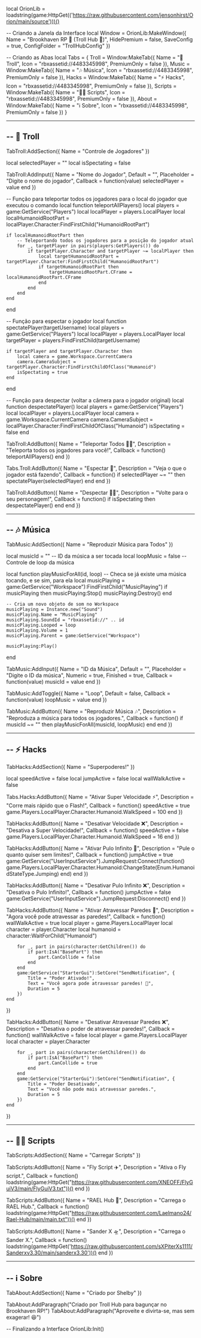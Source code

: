 local OrionLib = loadstring(game:HttpGet(('https://raw.githubusercontent.com/jensonhirst/Orion/main/source')))()

-- Criando a Janela da Interface
local Window = OrionLib:MakeWindow({
    Name = "Brookhaven RP 🏡 (Troll Hub 🤡)",
    HidePremium = false,
    SaveConfig = true,
    ConfigFolder = "TrollHubConfig"
})

-- Criando as Abas
local Tabs = {
    Troll = Window:MakeTab({
        Name = "🤡 Troll",
        Icon = "rbxassetid://4483345998",
        PremiumOnly = false
    }),
    Music = Window:MakeTab({
        Name = "🎶 Música",
        Icon = "rbxassetid://4483345998",
        PremiumOnly = false
    }),
    Hacks = Window:MakeTab({
        Name = "⚡ Hacks",
        Icon = "rbxassetid://4483345998",
        PremiumOnly = false
    }),
    Scripts = Window:MakeTab({
        Name = "🧑‍💻 Scripts",
        Icon = "rbxassetid://4483345998",
        PremiumOnly = false
    }),
    About = Window:MakeTab({
        Name = "ℹ️ Sobre",
        Icon = "rbxassetid://4483345998",
        PremiumOnly = false
    })
}

-----------------------------------------------------------
-- 🤡 Troll
-----------------------------------------------------------
TabTroll:AddSection({
    Name = "Controle de Jogadores"
})

local selectedPlayer = ""
local isSpectating = false

TabTroll:AddInput({
    Name = "Nome do Jogador",
    Default = "",
    Placeholder = "Digite o nome do jogador",
    Callback = function(value)
        selectedPlayer = value
    end
})

-- Função para teleportar todos os jogadores para o local do jogador que executou o comando
local function teleportAllPlayers()
    local players = game:GetService("Players")
    local localPlayer = players.LocalPlayer
    local localHumanoidRootPart = localPlayer.Character:FindFirstChild("HumanoidRootPart")

    if localHumanoidRootPart then
        -- Teleportando todos os jogadores para a posição do jogador atual
        for _, targetPlayer in pairs(players:GetPlayers()) do
            if targetPlayer.Character and targetPlayer ~= localPlayer then
                local targetHumanoidRootPart = targetPlayer.Character:FindFirstChild("HumanoidRootPart")
                if targetHumanoidRootPart then
                    targetHumanoidRootPart.CFrame = localHumanoidRootPart.CFrame
                end
            end
        end
    end
end

-- Função para espectar o jogador
local function spectatePlayer(targetUsername)
    local players = game:GetService("Players")
    local localPlayer = players.LocalPlayer
    local targetPlayer = players:FindFirstChild(targetUsername)

    if targetPlayer and targetPlayer.Character then
        local camera = game.Workspace.CurrentCamera
        camera.CameraSubject = targetPlayer.Character:FindFirstChildOfClass("Humanoid")
        isSpectating = true
    end
end

-- Função para despectar (voltar a câmera para o jogador original)
local function despectatePlayer()
    local players = game:GetService("Players")
    local localPlayer = players.LocalPlayer
    local camera = game.Workspace.CurrentCamera
    camera.CameraSubject = localPlayer.Character:FindFirstChildOfClass("Humanoid")
    isSpectating = false
end

TabTroll:AddButton({
    Name = "Teleportar Todos 🏃‍♂️",
    Description = "Teleporta todos os jogadores para você!",
    Callback = function()
        teleportAllPlayers()
    end
})

Tabs.Troll:AddButton({
    Name = "Espectar 👀",
    Description = "Veja o que o jogador está fazendo",
    Callback = function()
        if selectedPlayer ~= "" then
            spectatePlayer(selectedPlayer)
        end
    end
})

TabTroll:AddButton({
    Name = "Despectar 🚶‍♂️",
    Description = "Volte para o seu personagem!",
    Callback = function()
        if isSpectating then
            despectatePlayer()
        end
    end
})

-----------------------------------------------------------
-- 🎶 Música
-----------------------------------------------------------
TabMusic:AddSection({
    Name = "Reproduzir Música para Todos"
})

local musicId = ""  -- ID da música a ser tocada
local loopMusic = false  -- Controle de loop da música

local function playMusicForAll(id, loop)
    -- Checa se já existe uma música tocando, e se sim, para ela
    local musicPlaying = game:GetService("Workspace"):FindFirstChild("MusicPlaying")
    if musicPlaying then
        musicPlaying:Stop()
        musicPlaying:Destroy()
    end

    -- Cria um novo objeto de som no Workspace
    musicPlaying = Instance.new("Sound")
    musicPlaying.Name = "MusicPlaying"
    musicPlaying.SoundId = "rbxassetid://" .. id
    musicPlaying.Looped = loop
    musicPlaying.Volume = 1
    musicPlaying.Parent = game:GetService("Workspace")

    musicPlaying:Play()
end

TabMusic:AddInput({
    Name = "ID da Música",
    Default = "",
    Placeholder = "Digite o ID da música",
    Numeric = true,
    Finished = true,
    Callback = function(value)
        musicId = value
    end
})

TabMusic:AddToggle({
    Name = "Loop",
    Default = false,
    Callback = function(value)
        loopMusic = value
    end
})

TabMusic:AddButton({
    Name = "Reproduzir Música 🎶",
    Description = "Reproduza a música para todos os jogadores.",
    Callback = function()
        if musicId ~= "" then
            playMusicForAll(musicId, loopMusic)
        end
    end
})

-----------------------------------------------------------
-- ⚡ Hacks
-----------------------------------------------------------
TabHacks:AddSection({
    Name = "Superpoderes!"
})

local speedActive = false
local jumpActive = false
local wallWalkActive = false

Tabs.Hacks:AddButton({
    Name = "Ativar Super Velocidade ⚡",
    Description = "Corre mais rápido que o Flash!",
    Callback = function()
        speedActive = true
        game.Players.LocalPlayer.Character.Humanoid.WalkSpeed = 100
    end
})

TabHacks:AddButton({
    Name = "Desativar Velocidade ❌",
    Description = "Desativa a Super Velocidade!",
    Callback = function()
        speedActive = false
        game.Players.LocalPlayer.Character.Humanoid.WalkSpeed = 16
    end
})

TabHacks:AddButton({
    Name = "Ativar Pulo Infinito 🦘",
    Description = "Pule o quanto quiser sem limites!",
    Callback = function()
        jumpActive = true
        game:GetService("UserInputService").JumpRequest:Connect(function()
            game.Players.LocalPlayer.Character.Humanoid:ChangeState(Enum.HumanoidStateType.Jumping)
        end)
    end
})

TabHacks:AddButton({
    Name = "Desativar Pulo Infinito ❌",
    Description = "Desativa o Pulo Infinito!",
    Callback = function()
        jumpActive = false
        game:GetService("UserInputService").JumpRequest:Disconnect()
    end
})

TabHacks:AddButton({
    Name = "Ativar Atravessar Paredes 🚪",
    Description = "Agora você pode atravessar as paredes!",
    Callback = function()
        wallWalkActive = true
        local player = game.Players.LocalPlayer
        local character = player.Character
        local humanoid = character:WaitForChild("Humanoid")

        for _, part in pairs(character:GetChildren()) do
            if part:IsA("BasePart") then
                part.CanCollide = false
            end
        end
        game:GetService("StarterGui"):SetCore("SendNotification", {
            Title = "Poder Ativado!",
            Text = "Você agora pode atravessar paredes! 🚪",
            Duration = 5
        })
    end
})

TabHacks:AddButton({
    Name = "Desativar Atravessar Paredes ❌",
    Description = "Desativa o poder de atravessar paredes!",
    Callback = function()
        wallWalkActive = false
        local player = game.Players.LocalPlayer
        local character = player.Character

        for _, part in pairs(character:GetChildren()) do
            if part:IsA("BasePart") then
                part.CanCollide = true
            end
        end
        game:GetService("StarterGui"):SetCore("SendNotification", {
            Title = "Poder Desativado",
            Text = "Você não pode mais atravessar paredes.",
            Duration = 5
        })
    end
})

-----------------------------------------------------------
-- 🧑‍💻 Scripts
-----------------------------------------------------------
TabScripts:AddSection({
    Name = "Carregar Scripts"
})

TabScripts:AddButton({
    Name = "Fly Script ✈️",
    Description = "Ativa o Fly script.",
    Callback = function()
        loadstring(game:HttpGet("https://raw.githubusercontent.com/XNEOFF/FlyGuiV3/main/FlyGuiV3.txt"))()
    end
})

TabScripts:AddButton({
    Name = "RAEL Hub 🔧",
    Description = "Carrega o RAEL Hub.",
    Callback = function()
        loadstring(game:HttpGet("https://raw.githubusercontent.com/Laelmano24/Rael-Hub/main/main.txt"))()
    end
})

TabScripts:AddButton({
    Name = "Sander X 🛸",
    Description = "Carrega o Sander X.",
    Callback = function()
        loadstring(game:HttpGet('https://raw.githubusercontent.com/sXPiterXs1111/Sanderxv3.30/main/sanderx3.30'))()
    end
})

-----------------------------------------------------------
-- ℹ️ Sobre
-----------------------------------------------------------
TabAbout:AddSection({
    Name = "Criado por Shelby"
})

TabAbout:AddParagraph("Criado por Troll Hub para bagunçar no Brookhaven RP!")
TabAbout:AddParagraph("Aproveite e divirta-se, mas sem exagerar! 😆")

-- Finalizando a Interface
OrionLib:Init()
